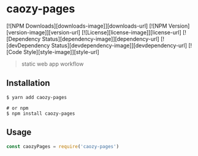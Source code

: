 # caozy-pages

[![NPM Downloads][downloads-image]][downloads-url]
[![NPM Version][version-image]][version-url]
[![License][license-image]][license-url]
[![Dependency Status][dependency-image]][dependency-url]
[![devDependency Status][devdependency-image]][devdependency-url]
[![Code Style][style-image]][style-url]

> static web app workflow

## Installation

``` shell
$ yarn add caozy-pages

# or npm
$ npm install caozy-pages
```

## Usage

<!-- TODO: Introduction of API use -->

``` javascript
const caozyPages = require('caozy-pages')
```
